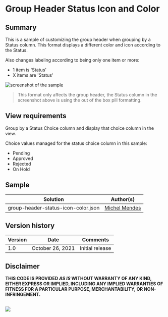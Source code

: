 # Group Header Status Icon and Color

## Summary
This is a sample of customizing the group header when grouping by a Status column. This format displays a different color and icon according to the Status.

Also changes labeling according to being only one item or more:

- 1 item is 'Status'
- X items are 'Status'

![screenshot of the sample](./assets/screenshot.png)

> This format only affects the group header, the Status column in the screenshot above is using the out of the box pill formatting.

## View requirements

Group by a Status Choice column and display that choice column in the view.

Choice values managed for the status choice column in this sample:

- Pending
- Approved
- Rejected
- On Hold

## Sample

Solution|Author(s)
--------|---------
group-header-status-icon-color.json | [Michel Mendes](https://github.com/michelcarlo)

## Version history

Version |Date          |Comments
--------|--------------|--------------------------------
1.0     |October 26, 2021 |Initial release

## Disclaimer
**THIS CODE IS PROVIDED *AS IS* WITHOUT WARRANTY OF ANY KIND, EITHER EXPRESS OR IMPLIED, INCLUDING ANY IMPLIED WARRANTIES OF FITNESS FOR A PARTICULAR PURPOSE, MERCHANTABILITY, OR NON-INFRINGEMENT.**
##

<img src="https://pnptelemetry.azurewebsites.net/list-formatting/view-samples/group-header-status-icon-color" />
